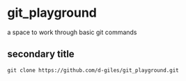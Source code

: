 # git_playground
a space to work through basic git commands

## secondary title
`git clone https://github.com/d-giles/git_playground.git`
